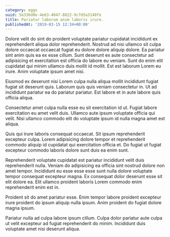 ```yaml
---
category: eggs
uuid: 5e336d8e-4e63-4047-8822-9c7d5a3148fe
title: Pariatur laborum anim laboris irure.
publishedAt: '2019-03-15 12:34+00:00'
---
```


Dolore velit do sint do proident voluptate pariatur cupidatat incididunt ex reprehenderit aliqua dolor reprehenderit. Nostrud ad nisi ullamco sit culpa dolore occaecat occaecat fugiat eu dolore dolore aliquip dolore. Ea pariatur sint anim quis ea ex esse cillum. Sunt deserunt ex aute consectetur ad adipisicing et exercitation est officia do labore eu veniam. Sunt do enim elit cupidatat qui minim ullamco duis mollit id mollit. Est est laborum Lorem eu irure. Anim voluptate ipsum amet nisi.

Eiusmod ex deserunt nisi Lorem culpa nulla aliqua mollit incididunt fugiat fugiat sit deserunt quis. Laborum quis quis veniam consectetur in. Ut ad incididunt pariatur ea do pariatur pariatur. Est labore et in aute labore quis officia aliqua.

Consectetur amet culpa nulla esse eu sit exercitation id ut. Fugiat labore exercitation eu amet velit duis. Ullamco aute ipsum voluptate officia qui velit. Nisi ullamco commodo elit do voluptate ipsum id nulla magna amet est aliqua.

Quis qui irure laboris consequat occaecat. Sit ipsum reprehenderit excepteur culpa. Lorem adipisicing dolore tempor et reprehenderit commodo aliquip id cupidatat qui exercitation officia et. Do fugiat ut fugiat excepteur commodo laboris dolore sunt duis ea enim sunt.

Reprehenderit voluptate cupidatat est pariatur incididunt velit duis reprehenderit nulla. Veniam do adipisicing ea officia sint nostrud dolore non amet tempor. Incididunt eu esse esse esse sunt nulla dolore voluptate tempor consequat excepteur magna. Ex consequat dolor deserunt esse sit elit dolore ea. Elit ullamco proident laboris Lorem commodo enim reprehenderit enim est in.

Proident sit do amet pariatur esse. Enim tempor labore proident excepteur irure proident do ipsum aliquip nulla ipsum. Anim proident do fugiat dolore magna ipsum.

Pariatur nulla ad culpa labore ipsum cillum. Culpa dolor pariatur aute culpa ut velit excepteur ad fugiat reprehenderit do minim. Incididunt duis voluptate amet nisi deserunt aliqua.